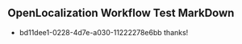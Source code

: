 ## OpenLocalization Workflow Test MarkDown
* bd11dee1-0228-4d7e-a030-11222278e6bb thanks!

<!--HONumber=Jul16_HO3-->


